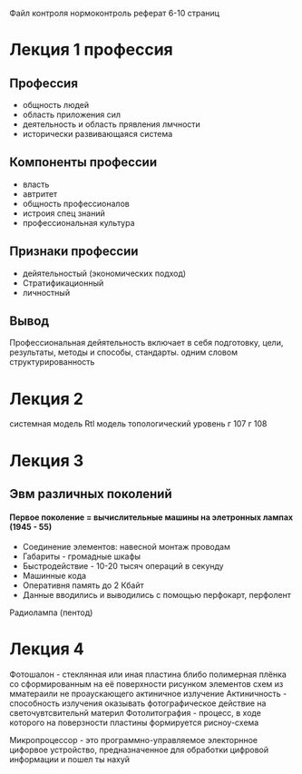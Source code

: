 Файл контроля нормоконтроль
реферат 6-10 страниц
# Лекция 1 профессия
## Профессия
+ общность людей
+ область приложения сил
+ деятельность и область прявления лмчности
+ исторически развивающаяся система
##  Компоненты профессии
+ власть
+ автритет
+ общность профессионалов
+ истроия спец знаний
+ профессиональная культура
## Признаки профессии
+ дейятельностый (экономических подход)
+ Стратификационный
+ личностный
## Вывод
Профессиональная дейятельность включает в себя подготовку, цели, результаты, методы и способы, стандарты. одним словом структурированность

# Лекция 2
системная модель
Rtl модель 
топологический уровень 
г 107 г 108

# Лекция 3

## Эвм различных поколений
#### Первое поколение = вычислительные машины на элетронных лампах (1945 - 55)
+ Соединение элементов: навесной монтаж проводам
+ Габариты - громадные шкафы
+ Быстродействие - 10-20 тысяч операций в секунду
+ Машинные кода
+ Оперативня память до 2 Кбайт
+ Данные вводились и выводились с помощью перфокарт, перфолент

Радиолампа (пентод) 
#### 

# Лекция 4

Фотошалон - стеклянная или иная пластина блибо полимерная плёнка со сформированным на её поверхности рисунком элементов схем из мматераили не проаускающего актиничное излучение
Актиничность - способность излучения оказывать фотографическое действие на светочувтсвительнй материл
Фотолитография - процесс, в ходе которого на поверзности пластины формируется рисноу-схема

Микропроцессор - это программно-управляемое электорнное цифорвое устройство, предназначенное для обработки цифровой информации и пошел ты нахуй


